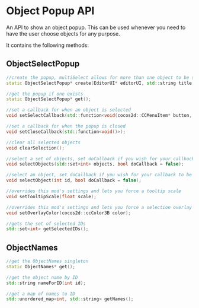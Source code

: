 # Object Popup API

An API to show an object popup. This can be used whenever you need to have the user choose objects for any purpose.

It contains the following methods:

## ObjectSelectPopup

```cpp
//create the popup, multiSelect allows for more than one object to be selected
static ObjectSelectPopup* create(EditorUI* editorUI, std::string title, bool multiSelect = false);

//get the popup if one exists
static ObjectSelectPopup* get();

//set a callback for when an object is selected
void setSelectCallback(std::function<void(cocos2d::CCMenuItem* button, int objectID, bool isSelected)>);

//set a callback for when the popup is closed
void setCloseCallback(std::function<void()>);

//clear all selected objects
void clearSelection();

//select a set of objects, set doCallback if you wish for your callback to be ran
void selectObjects(std::set<int> objects, bool doCallback = false);

//select an object, set doCallback if you wish for your callback to be ran
void selectObject(int id, bool doCallback = false);

//overrides this mod's settings and lets you force a tooltip scale
void setTooltipScale(float scale);

//overrides this mod's settings and lets you force a selection overlay color
void setOverlayColor(cocos2d::ccColor3B color);

//gets the set of selected IDs
std::set<int> getSelectedIDs();
```

## ObjectNames

```cpp
//get the ObjectNames singleton
static ObjectNames* get();

//get the object name by ID
std::string nameForID(int id);

//get a map of names to ID
std::unordered_map<int, std::string> getNames();
```
